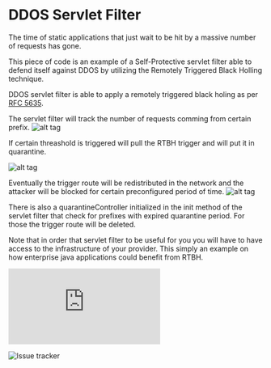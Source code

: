 DDOS Servlet Filter
=================

The time of static applications that just wait to be hit by a massive number of requests has gone. 

This piece of code is an example of a Self-Protective servlet filter able to defend itself against DDOS by utilizing the Remotely Triggered Black Holling technique. 

DDOS servlet filter is able to apply a remotely triggered black holing as per [RFC 5635](https://tools.ietf.org/html/rfc5635). 


The servlet filter will track the number of requests comming from certain prefix. 
![alt tag](http://itransformers.net/nets/ddos/images/Untitled.png)

If certain threashold is triggered will pull the RTBH trigger and will put it in quarantine. 

![alt tag](http://itransformers.net/nets/ddos/images/Untitled2.png)

Eventually the trigger route will be redistributed in the network and the attacker will be blocked for certain preconfigured period of time. 
![alt tag](http://itransformers.net/nets/ddos/images/Untitled3.png)


There is also a quarantineController initialized in the init method of the servlet filter that check for prefixes with expired quarantine period. For those the trigger route will be deleted. 

Note that in order that servlet filter to be useful for you you will have to have access to the infrastructure of your provider. This simply an example on how enterprise java applications could benefit from RTBH. 

![Community forum](http://forum.itransformers.net/fluxbb/viewforum.php?id=25) 

![Issue tracker](https://github.com/iTransformers/ddos-servlet-filter/issues)
